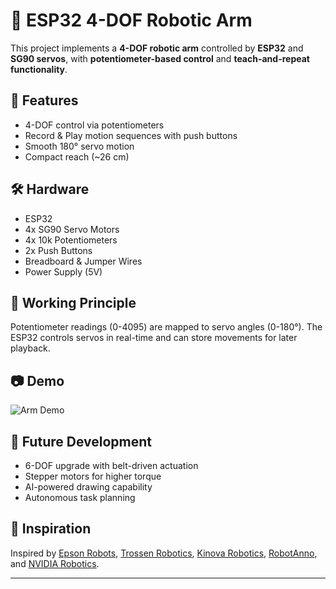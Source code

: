 # 🤖 ESP32 4-DOF Robotic Arm

This project implements a **4-DOF robotic arm** controlled by **ESP32** and **SG90 servos**, with **potentiometer-based control** and **teach-and-repeat functionality**.

## 🎯 Features
- 4-DOF control via potentiometers
- Record & Play motion sequences with push buttons
- Smooth 180° servo motion
- Compact reach (~26 cm)

## 🛠️ Hardware
- ESP32
- 4x SG90 Servo Motors
- 4x 10k Potentiometers
- 2x Push Buttons
- Breadboard & Jumper Wires
- Power Supply (5V)

## 🧠 Working Principle
Potentiometer readings (0-4095) are mapped to servo angles (0-180°). The ESP32 controls servos in real-time and can store movements for later playback.

## 📷 Demo
![Arm Demo](Images/Arm_Photo.jpg)

## 🚀 Future Development
- 6-DOF upgrade with belt-driven actuation
- Stepper motors for higher torque
- AI-powered drawing capability
- Autonomous task planning

## 🌟 Inspiration
Inspired by [Epson Robots](https://epson.com/robots), [Trossen Robotics](https://www.trossenrobotics.com), [Kinova Robotics](https://www.kinovarobotics.com), [RobotAnno](https://www.robotanno.com), and [NVIDIA Robotics](https://developer.nvidia.com/embedded/robotics).

---
